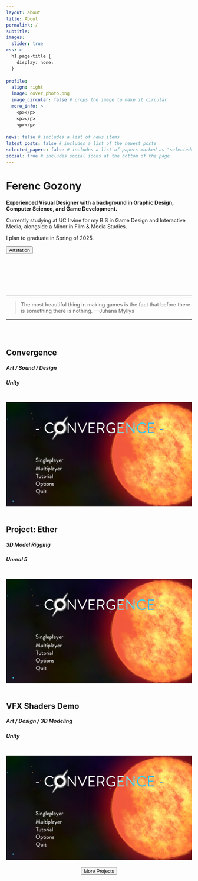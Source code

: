 ```yaml
---
layout: about
title: About
permalink: /
subtitle: 
images:
  slider: true 
css: >
  h1.page-title {
    display: none;
  }

profile:
  align: right
  image: cover_photo.png
  image_circular: false # crops the image to make it circular
  more_info: >
    <p></p>
    <p></p>
    <p></p>

news: false # includes a list of news items
latest_posts: false # includes a list of the newest posts
selected_papers: false # includes a list of papers marked as "selected={true}"
social: true # includes social icons at the bottom of the page
---
```

<link rel="stylesheet" href="{{ '/assets/css/style.css' | relative_url }}">
<h1><strong>Ferenc</strong> Gozony</h1>
<p><strong>Experienced Visual Designer with a background in Graphic Design, Computer Science, and Game Development.</strong></p>
<p>Currently studying at UC Irvine for my B.S in Game Design and Interactive Media, alongside a Minor in Film & Media Studies.</p>
<p>I plan to graduate in Spring of 2025.</p>
<button class="theme-button" onclick="window.location.href='{{ site.url }}{{ site.baseurl }}/projects/';">Artstation</button>


<br><br><br><br><br>
<!-- <h1>Games</h1> <hr> -->
<div class="desktop-only">
  <hr>
  <blockquote>
  The most beautiful thing in making games is the fact that before there is something there is nothing. —Juhana Myllys
  </blockquote>
  <hr>
</div>
<br>
<br>
<!--
<div style="display: flex; justify-content: space-between;">
  
  <div style="flex-basis: 49.5%;" align="right"><button class="theme-button" onclick="window.location.href='{{ site.url }}{{ site.baseurl }}/projects/10_project/';">More Info</button></div>
  49.5% + 49.5% = 99%, remaining 1% is distributed according to justify-content
</div>
-->
<h2><strong>Convergence</strong></h2>
<h5><strong>Art / Sound / Design</strong></h5>
<h5>Unity</h5>
<!-- <h5>May 2024 | Unity | Team size: 5</h5>
<p></p>
<p>Lorem ipsum dolor sit amet. Lorem ipsum dolor sit amet. Lorem ipsum dolor sit amet. Lorem ipsum dolor sit amet. Lorem ipsum dolor sit amet. Lorem ipsum dolor sit amet. Lorem ipsum dolor sit amet. </p>
-->
<hr style="height:5pt; visibility:hidden;" />
<a href="{{ site.url }}{{ site.baseurl }}/projects/10_project/"><img src="assets/img/convergence_assets/convergencetest_01.png"></a>
<!--
<swiper-container keyboard="true" scrollbar="true" rewind="true">
  <swiper-slide>{% include figure.liquid loading="eager" path="assets/img/convergence_assets/convergencetest_01.png" class="img-fluid rounded z-depth-1" %}</swiper-slide>
  <swiper-slide>{% include figure.liquid loading="eager" path="assets/img/convergence_assets/convergencetest_02.png" class="img-fluid rounded z-depth-1" %}</swiper-slide>
  <swiper-slide>{% include figure.liquid loading="eager" path="assets/img/convergence_assets/convergencetest_03.png" class="img-fluid rounded z-depth-1" %}</swiper-slide>
</swiper-container>
-->
<br>
<br>
<!-- <div style="display: flex; justify-content: space-between;">
  <h2 style="flex-basis: 49.5%;"><strong>Project: Ether</strong></h2>
  <div style="flex-basis: 49.5%;" align="right"><button class="theme-button" onclick="window.location.href='{{ site.url }}{{ site.baseurl }}/projects/10_project/';">More Info</button></div>
  49.5% + 49.5% = 99%, remaining 1% is distributed according to justify-content
</div>
-->
<h2><strong>Project: Ether</strong></h2>
<h5><strong>3D Model Rigging</strong></h5>
<h5>Unreal 5</h5>
<!-- <h5>May 2024 | Unreal 5 | Team size: 40</h5>
<p></p>
<p>Lorem ipsum dolor sit amet. Lorem ipsum dolor sit amet. Lorem ipsum dolor sit amet. Lorem ipsum dolor sit amet. Lorem ipsum dolor sit amet. Lorem ipsum dolor sit amet. Lorem ipsum dolor sit amet. </p>
-->
<hr style="height:5pt; visibility:hidden;" />
<a href="{{ site.url }}{{ site.baseurl }}/projects/10_project/"><img src="assets/img/convergence_assets/convergencetest_01.png"></a>
<!--
<swiper-container keyboard="true" scrollbar="true" rewind="true">
  <swiper-slide>{% include figure.liquid loading="eager" path="assets/img/convergence_assets/convergencetest_01.png" class="img-fluid rounded z-depth-1" %}</swiper-slide>
  <swiper-slide>{% include figure.liquid loading="eager" path="assets/img/convergence_assets/convergencetest_02.png" class="img-fluid rounded z-depth-1" %}</swiper-slide>
  <swiper-slide>{% include figure.liquid loading="eager" path="assets/img/convergence_assets/convergencetest_03.png" class="img-fluid rounded z-depth-1" %}</swiper-slide>
</swiper-container>
-->
<br>
<br>
<!--
<div style="display: flex; justify-content: space-between;">
  <div style="flex-basis: 49.5%;" align="right"><button class="theme-button" onclick="window.location.href='{{ site.url }}{{ site.baseurl }}/projects/10_project/';">More Info</button></div>
  49.5% + 49.5% = 99%, remaining 1% is distributed according to justify-content
</div>
-->
<h2><strong>VFX Shaders Demo</strong></h2>
<h5><strong>Art / Design / 3D Modeling</strong></h5>
<h5>Unity</h5>
<!-- <p>Lorem ipsum dolor sit amet. Lorem ipsum dolor sit amet. Lorem ipsum dolor sit amet. Lorem ipsum dolor sit amet. Lorem ipsum dolor sit amet. Lorem ipsum dolor sit amet. Lorem ipsum dolor sit amet. </p> -->
<hr style="height:5pt; visibility:hidden;" />
<a href="{{ site.url }}{{ site.baseurl }}/projects/10_project/"><img src="assets/img/convergence_assets/convergencetest_01.png"></a>
<!-- <div align="center"><iframe width="100%" height="350" src="https://www.youtube.com/embed/TOUCV7deUA0?si=j7zkpcR76VWBPa82" title="YouTube video player" frameborder="0" align="center" allow="accelerometer; autoplay; clipboard-write; encrypted-media; gyroscope; picture-in-picture; web-share" allowfullscreen></iframe></div> -->
<br>
<br>
<!-- <div align="center"><a href="{{ site.url }}{{ site.baseurl }}/projects/"><h5>More Projects</h5></a></div> -->
<div align="center"><button class="theme-button" onclick="window.location.href='{{ site.url }}{{ site.baseurl }}/projects/';">More Projects</button></div>
<br>

<!--
{::comment}
My main areas of expertise are <strong>graphic design</strong>, <strong>front-end development</strong>, and <strong>character art</strong>.

Pursuing my passion for digital art and storytelling through game development, I've been particularly interested in a revival of early 2000s design standards due to their focus on physically bringing people together and engaging them through movement and competition, such as games like Wii Sports, Just Dance, and Guitar Hero, to name a few.

Write your biography here. Tell the world about yourself. Link to your favorite [subreddit](http://reddit.com). You can put a picture in, too. The code is already in, just name your picture `prof_pic.jpg` and put it in the `img/` folder.

Put your address / P.O. box / other info right below your picture. You can also disable any of these elements by editing `profile` property of the YAML header of your `_pages/about.md`. Edit `_bibliography/papers.bib` and Jekyll will render your [publications page](/al-folio/publications/) automatically.

Link to your social media connections, too. This theme is set up to use [Font Awesome icons](https://fontawesome.com/) and [Academicons](https://jpswalsh.github.io/academicons/), like the ones below. Add your Facebook, Twitter, LinkedIn, Google Scholar, or just disable all of them.
{:/comment}
-->